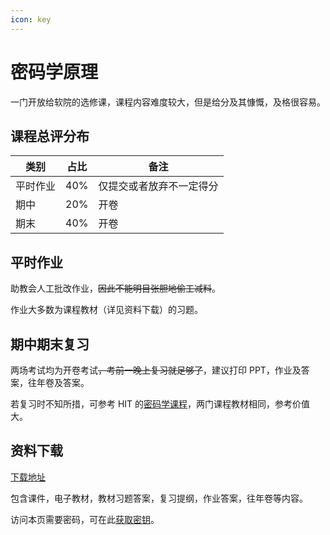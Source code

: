 ```yaml
---
icon: key
---
```


# 密码学原理

一门开放给软院的选修课，课程内容难度较大，但是给分及其慷慨，及格很容易。

## 课程总评分布

| 类别   | 占比  | 备注           |
| ---- | --- | ------------ |
| 平时作业 | 40% | 仅提交或者放弃不一定得分 |
| 期中   | 20% | 开卷           |
| 期末   | 40% | 开卷           |

## 平时作业

助教会人工批改作业，~~因此不能明目张胆地偷工减料~~。

作业大多数为课程教材（详见资料下载）的习题。

## 期中期末复习

两场考试均为开卷考试~~，考前一晚上复习就足够了~~，建议打印 PPT，作业及答案，往年卷及答案。

若复习时不知所措，可参考 HIT 的[密码学课程](https://github.com/YuZhang/cryptography)，两门课程教材相同，参考价值大。

## 资料下载

[下载地址](https://cos.tg/crypt)

包含课件，电子教材，教材习题答案，复习提纲，作业答案，往年卷等内容。

访问本页需要密码，可在此[获取密钥](../instructions/get_password.md)。

